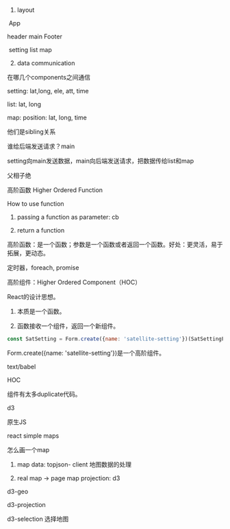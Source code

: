 1. layout

​                     App

header      main        Footer

​		setting     list         map

2. data communication

在哪几个components之间通信

setting: lat,long, ele, att, time

list:  lat, long

map: position: lat, long, time

他们是sibling关系

谁给后端发送请求？main

setting向main发送数据，main向后端发送请求，把数据传给list和map





父相子绝



高阶函数 Higher Ordered Function

How to use function

1. passing a function as parameter: cb

2. return a function

高阶函数：是一个函数；参数是一个函数或者返回一个函数。好处：更灵活，易于拓展，更动态。

定时器，foreach, promise



高阶组件：Higher Ordered Component（HOC）

React的设计思想。

1. 本质是一个函数。

2. 函数接收一个组件，返回一个新组件。

```js
const SatSetting = Form.create({name: 'satellite-setting'})(SatSettingForm)
```

Form.create({name: 'satellite-setting'})是一个高阶组件。





text/babel

HOC

组件有太多duplicate代码。



d3

原生JS

react simple maps





怎么画一个map

1. map data: topjson- client 地图数据的处理

2. real map -> page map projection: d3

d3-geo 

d3-projection

d3-selection 选择地图
